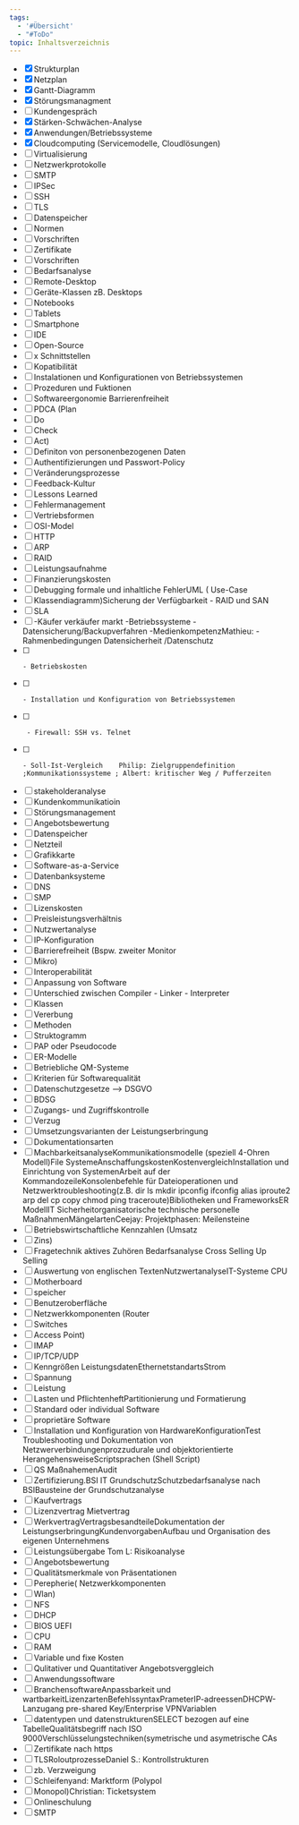 ```yaml
---
tags:
  - '#Übersicht'
  - "#ToDo"
topic: Inhaltsverzeichnis
---
```


- [x] Strukturplan
- [x] Netzplan
- [x]  Gantt-Diagramm
- [x]  Störungsmanagment
- [ ]  Kundengespräch
- [x]  Stärken-Schwächen-Analyse
- [x]  Anwendungen/Betriebssysteme
- [x] Cloudcomputing (Servicemodelle, Cloudlösungen)
- [ ]  Virtualisierung
- [ ]  Netzwerkprotokolle
- [ ]  SMTP
- [ ]  IPSec
- [ ]  SSH
- [ ]  TLS
- [ ]  Datenspeicher
- [ ]  Normen
- [ ]  Vorschriften
- [ ]  Zertifikate
- [ ]  Vorschriften
- [ ]  Bedarfsanalyse
- [ ]  Remote-Desktop
- [ ]  Geräte-Klassen zB. Desktops
- [ ]  Notebooks
- [ ]  Tablets
- [ ]  Smartphone
- [ ]  IDE
- [ ]  Open-Source
- [ ]  x Schnittstellen
- [ ]  Kopatibilität
- [ ]  Instalationen und Konfigurationen von Betriebssystemen
- [ ]  Prozeduren und Fuktionen
- [ ] Softwareergonomie Barrierenfreiheit
- [ ]  PDCA (Plan
- [ ]  Do
- [ ]  Check
- [ ]  Act)
- [ ]  Definiton von personenbezogenen Daten
- [ ]  Authentifizierungen und Passwort-Policy
- [ ]  Veränderungsprozesse
- [ ]  Feedback-Kultur 
- [ ] Lessons Learned
- [ ] Fehlermanagement
- [ ] Vertriebsformen
- [ ] OSI-Model
- [ ] HTTP
- [ ] ARP
- [ ] RAID
- [ ] Leistungsaufnahme
- [ ] Finanzierungskosten
- [ ] Debugging formale und inhaltliche FehlerUML ( Use-Case
- [ ] Klassendiagramm)Sicherung der Verfügbarkeit - RAID und SAN
- [ ]  SLA
- [ ]  -Käufer verkäufer markt -Betriebssysteme -Datensicherung/Backupverfahren -MedienkompetenzMathieu:     - Rahmenbedingungen Datensicherheit /Datenschutz
- [ ]     - Betriebskosten
- [ ]     - Installation und Konfiguration von Betriebssystemen
- [ ]      - Firewall: SSH vs. Telnet
- [ ]     - Soll-Ist-Vergleich    Philip: Zielgruppendefinition ;Kommunikationssysteme ; Albert: kritischer Weg / Pufferzeiten
- [ ]  stakeholderanalyse
- [ ]  Kundenkommunikatioin
- [ ]  Störungsmanagement
- [ ]  Angebotsbewertung
- [ ]  Datenspeicher
- [ ]  Netzteil
- [ ]  Grafikkarte
- [ ]  Software-as-a-Service
- [ ]  Datenbanksysteme
- [ ]  DNS
- [ ]  SMP
- [ ]  Lizenskosten
- [ ]  Preisleistungsverhältnis
- [ ]  Nutzwertanalyse
- [ ]  IP-Konfiguration
- [ ]  Barrierefreiheit (Bspw. zweiter Monitor
- [ ]  Mikro)
- [ ]  Interoperabilität
- [ ]  Anpassung von Software
- [ ]  Unterschied zwischen Compiler - Linker - Interpreter
- [ ]  Klassen
- [ ]  Vererbung
- [ ]  Methoden
- [ ]  Struktogramm
- [ ]  PAP oder Pseudocode
- [ ]  ER-Modelle
- [ ]  Betriebliche QM-Systeme
- [ ]  Kriterien für Softwarequalität
- [ ]  Datenschutzgesetze --> DSGVO
- [ ]  BDSG
- [ ]  Zugangs- und Zugriffskontrolle
- [ ]  Verzug
- [ ]  Umsetzungsvarianten der Leistungserbringung
- [ ]  Dokumentationsarten
- [ ]  MachbarkeitsanalyseKommunikationsmodelle (speziell 4-Ohren Modell)File SystemeAnschaffungskostenKostenvergleichInstallation und Einrichtung von SystemenArbeit auf der KommandozeileKonsolenbefehle für Dateioperationen und Netzwerktroubleshooting(z.B. dir ls mkdir ipconfig ifconfig alias iproute2 arp del cp copy chmod ping traceroute)Bibliotheken und FrameworksER ModellIT Sicherheitorganisatorische technische personelle MaßnahmenMängelartenCeejay: Projektphasen: Meilensteine
- [ ]  Betriebswirtschaftliche Kennzahlen (Umsatz
- [ ]  Zins)
- [ ] Fragetechnik aktives Zuhören Bedarfsanalyse Cross Selling Up Selling
- [ ] Auswertung von englischen TextenNutzwertanalyseIT-Systeme CPU
- [ ]  Motherboard
- [ ]  speicher
- [ ]  Benutzeroberfläche
- [ ]  Netzwerkkomponenten (Router
- [ ]  Switches
- [ ]  Access Point)
- [ ]  IMAP
- [ ]  IP/TCP/UDP
- [ ]  Kenngrößen LeistungsdatenEthernetstandartsStrom
- [ ]  Spannung
- [ ]  Leistung
- [ ] Lasten und PflichtenheftPartitionierung und Formatierung
- [ ]  Standard oder individual Software
- [ ]  proprietäre Software
- [ ]  Installation und Konfiguration von HardwareKonfigurationTest Troubleshooting und Dokumentation von Netzwerverbindungenprozzudurale und objektorientierte HerangehensweiseScriptsprachen (Shell Script)
- [ ]  QS MaßnahemenAudit
- [ ]  Zertifizierung.BSI IT GrundschutzSchutzbedarfsanalyse nach BSIBausteine der Grundschutzanalyse
- [ ] Kaufvertrags
- [ ]  Lizenzvertrag Mietvertrag
- [ ]  WerkvertragVertragsbesandteileDokumentation der LeistungserbringungKundenvorgabenAufbau und Organisation des eigenen Unternehmens
- [ ]  Leistungsübergabe     Tom L: Risikoanalyse
- [ ]  Angebotsbewertung
- [ ] Qualitätsmerkmale von Präsentationen
- [ ]  Perepherie( Netzwerkkomponenten
- [ ]  Wlan)
- [ ]  NFS
- [ ]  DHCP
- [ ] BIOS UEFI
- [ ]  CPU
- [ ]  RAM
- [ ]  Variable und fixe Kosten
- [ ]  Qulitativer und Quantitativer Angebotsverggleich
- [ ]  Anwendungssoftware
- [ ]  BranchensoftwareAnpassbarkeit und wartbarkeitLizenzartenBefehlssyntaxPrameterIP-adreessenDHCPW-Lanzugang pre-shared Key/Enterprise VPNVariablen
- [ ]  datentypen und datenstrukturenSELECT bezogen auf eine TabelleQualitätsbegriff nach ISO 9000Verschlüsselungstechniken(symetrische und asymetrische CAs
- [ ]  Zertifikate nach https
- [ ]  TLSRoloutprozesseDaniel S.:    Kontrollstrukturen
- [ ]  zb. Verzweigung
- [ ]  Schleifenyand: Marktform (Polypol
- [ ]  Monopol)Christian: Ticketsystem
- [ ]  Onlineschulung
- [ ]  SMTP